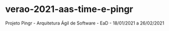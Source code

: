# verao-2021-aas-time-e-pingr
Projeto Pingr - Arquitetura Ágil de Software - EaD - 18/01/2021 a 26/02/2021
